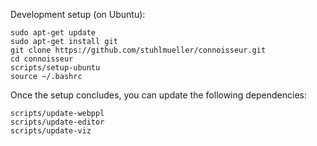 Development setup (on Ubuntu):

~~~~
sudo apt-get update
sudo apt-get install git
git clone https://github.com/stuhlmueller/connoisseur.git
cd connoisseur
scripts/setup-ubuntu
source ~/.bashrc
~~~~

Once the setup concludes, you can update the following dependencies:

~~~~
scripts/update-webppl
scripts/update-editor
scripts/update-viz
~~~~